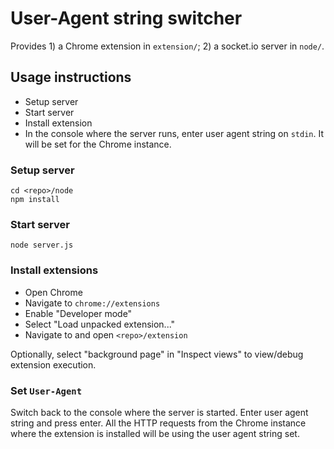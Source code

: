 # User-Agent string switcher

Provides 1) a Chrome extension in `extension/`; 2) a socket.io server in `node/`.

## Usage instructions

* Setup server
* Start server
* Install extension
* In the console where the server runs, enter user agent string on `stdin`. It
  will be set for the Chrome instance.

### Setup server

```
cd <repo>/node
npm install
```

### Start server

```
node server.js
``` 

### Install extensions

* Open Chrome
* Navigate to `chrome://extensions`
* Enable "Developer mode"
* Select "Load unpacked extension..."
* Navigate to and open `<repo>/extension` 

Optionally, select "background page" in "Inspect views" to view/debug extension
execution.

### Set `User-Agent`

Switch back to the console where the server is started. Enter user agent string
and press enter. All the HTTP requests from the Chrome instance where the
extension is installed will be using the user agent string set.


